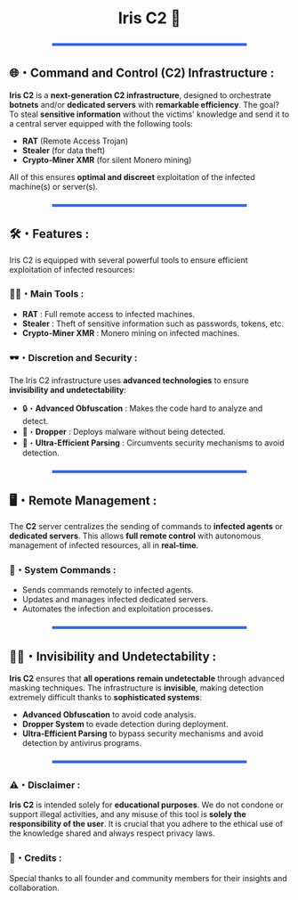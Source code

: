<h1 align="center">Iris C2 🚀</h1>

<p align="center">
  <img src="https://github.com/mael0salah/MAEL0SALAH/blob/main/LINE.PNG?raw=true" />
</p>

## 🌐・Command and Control (C2) Infrastructure :

**Iris C2** is a **next-generation C2 infrastructure**, designed to orchestrate **botnets** and/or **dedicated servers** with **remarkable efficiency**. The goal? To steal **sensitive information** without the victims' knowledge and send it to a central server equipped with the following tools:
- **RAT** (Remote Access Trojan)
- **Stealer** (for data theft)
- **Crypto-Miner XMR** (for silent Monero mining)

All of this ensures **optimal and discreet** exploitation of the infected machine(s) or server(s).

<p align="center">
  <img src="https://github.com/mael0salah/MAEL0SALAH/blob/main/LINE.PNG?raw=true" />
</p>

## 🛠️・Features :

Iris C2 is equipped with several powerful tools to ensure efficient exploitation of infected resources:

### 🧑‍💻・**Main Tools** :
- **RAT** : Full remote access to infected machines.
- **Stealer** : Theft of sensitive information such as passwords, tokens, etc.
- **Crypto-Miner XMR** : Monero mining on infected machines.

### 🕶️・**Discretion and Security** :
The Iris C2 infrastructure uses **advanced technologies** to ensure **invisibility and undetectability**:

- 🔒・**Advanced Obfuscation** : Makes the code hard to analyze and detect.
- 🛑・**Dropper** : Deploys malware without being detected.
- 🧹・**Ultra-Efficient Parsing** : Circumvents security mechanisms to avoid detection.

<p align="center">
  <img src="https://github.com/mael0salah/MAEL0SALAH/blob/main/LINE.PNG?raw=true" />
</p>

## 🖥️・**Remote Management** :

The **C2** server centralizes the sending of commands to **infected agents** or **dedicated servers**. This allows **full remote control** with autonomous management of infected resources, all in **real-time**.

### 📡・**System Commands** :
- Sends commands remotely to infected agents.
- Updates and manages infected dedicated servers.
- Automates the infection and exploitation processes.

<p align="center">
  <img src="https://github.com/mael0salah/MAEL0SALAH/blob/main/LINE.PNG?raw=true" />
</p>

## 🏴‍☠️・**Invisibility and Undetectability** :

**Iris C2** ensures that **all operations remain undetectable** through advanced masking techniques. The infrastructure is **invisible**, making detection extremely difficult thanks to **sophisticated systems**:

- **Advanced Obfuscation** to avoid code analysis.
- **Dropper System** to evade detection during deployment.
- **Ultra-Efficient Parsing** to bypass security mechanisms and avoid detection by antivirus programs.

<p align="center">
  <img src="https://github.com/mael0salah/MAEL0SALAH/blob/main/LINE.PNG?raw=true" />
</p>

### ⚠️・**Disclaimer** :
**Iris C2** is intended solely for **educational purposes**. We do not condone or support illegal activities, and any misuse of this tool is **solely the responsibility of the user**. It is crucial that you adhere to the ethical use of the knowledge shared and always respect privacy laws.

### 📜・**Credits** :
Special thanks to all founder and community members for their insights and collaboration.
